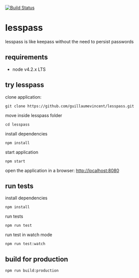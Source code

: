 [![Build Status](https://travis-ci.org/oslab-fr/lesspass.svg?branch=master)](https://travis-ci.org/oslab-fr/lesspass)

# lesspass
lesspass is like keepass without the need to persist passwords

## requirements

  * node v4.2.x LTS

## try lesspass

clone application:

    git clone https://github.com/guillaumevincent/lesspass.git

move inside lesspass folder

    cd lesspass

install dependencies

    npm install

start application

    npm start

open the application in a browser: [http://localhost:8080](http://localhost:8080)

## run tests

install dependencies

    npm install

run tests

    npm run test

run test in watch mode

    npm run test:watch

## build for production

    npm run build:production